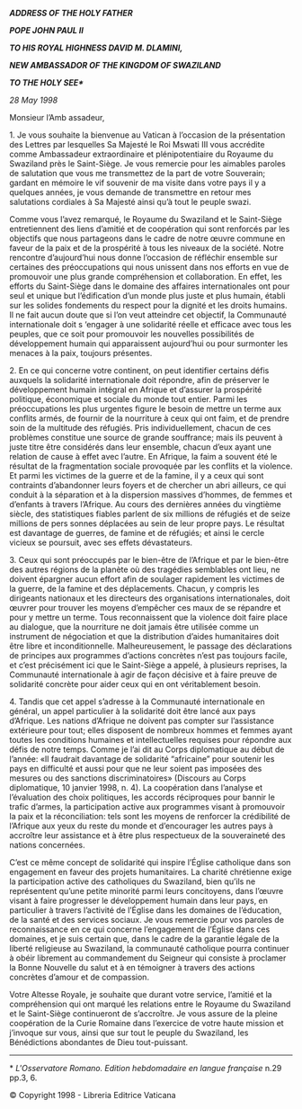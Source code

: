 ***ADDRESS OF THE HOLY FATHER***

***POPE JOHN PAUL II***

***TO HIS ROYAL HIGHNESS DAVID M. DLAMINI,***

***NEW AMBASSADOR OF THE KINGDOM OF SWAZILAND***

***TO THE HOLY SEE\****

*28 May 1998*

Monsieur l’Amb assadeur,

1\. Je vous souhaite la bienvenue au Vatican à l’occasion de la présentation des Lettres par lesquelles Sa Majesté le Roi Mswati III vous accrédite comme Ambassadeur extraordinaire et plénipotentiaire du Royaume du Swaziland près le Saint-Siège. Je vous remercie pour les aimables paroles de salutation que vous me transmettez de la part de votre Souverain; gardant en mémoire le vif souvenir de ma visite dans votre pays il y a quelques années, je vous demande de transmettre en retour mes salutations cordiales à Sa Majesté ainsi qu’à tout le peuple swazi.

Comme vous l’avez remarqué, le Royaume du Swaziland et le Saint-Siège entretiennent des liens d’amitié et de coopération qui sont renforcés par les objectifs que nous partageons dans le cadre de notre œuvre commune en faveur de la paix et de la prospérité à tous les niveaux de la société. Notre rencontre d’aujourd’hui nous donne l’occasion de réfléchir ensemble sur certaines des préoccupations qui nous unissent dans nos efforts en vue de promouvoir une plus grande compréhension et collaboration. En effet, les efforts du Saint-Siège dans le domaine des affaires internationales ont pour seul et unique but l’édification d’un monde plus juste et plus humain, établi sur les solides fondements du respect pour la dignité et les droits humains. Il ne fait aucun doute que si l’on veut atteindre cet objectif, la Communauté internationale doit s ‘engager à une solidarité réelle et efficace avec tous les peuples, que ce soit pour promouvoir les nouvelles possibilités de développement humain qui apparaissent aujourd’hui ou pour surmonter les menaces à la paix, toujours présentes.

2\. En ce qui concerne votre continent, on peut identifier certains défis auxquels la solidarité internationale doit répondre, afin de préserver le développement humain intégral en Afrique et d’assurer la prospérité politique, économique et sociale du monde tout entier. Parmi les préoccupations les plus urgentes figure le besoin de mettre un terme aux conflits armés, de fournir de la nourriture à ceux qui ont faim, et de prendre soin de la multitude des réfugiés. Pris individuellement, chacun de ces problèmes constitue une source de grande souffrance; mais ils peuvent à juste titre être considérés dans leur ensemble, chacun d’eux ayant une relation de cause à effet avec l’autre. En Afrique, la faim a souvent été le résultat de la fragmentation sociale provoquée par les conflits et la violence. Et parmi les victimes de la guerre et de la famine, il y a ceux qui sont contraints d’abandonner leurs foyers et de chercher un abri ailleurs, ce qui conduit à la séparation et à la dispersion massives d’hommes, de femmes et d’enfants à travers l’Afrique. Au cours des dernières années du vingtième siècle, des statistiques fiables parlent de six millions de réfugiés et de seize millions de pers sonnes déplacées au sein de leur propre pays. Le résultat est davantage de guerres, de famine et de réfugiés; et ainsi le cercle vicieux se poursuit, avec ses effets dévastateurs.

3\. Ceux qui sont préoccupés par le bien-être de l’Afrique et par le bien-être des autres régions de la planète où des tragédies semblables ont lieu, ne doivent épargner aucun effort afin de soulager rapidement les victimes de la guerre, de la famine et des déplacements. Chacun, y compris les dirigeants nationaux et les directeurs des organisations internationales, doit œuvrer pour trouver les moyens d’empêcher ces maux de se répandre et pour y mettre un terme. Tous reconnaissent que la violence doit faire place au dialogue, que la nourriture ne doit jamais être utilisée comme un instrument de négociation et que la distribution d’aides humanitaires doit être libre et inconditionnelle. Malheureusement, le passage des déclarations de principes aux programmes d’actions concrètes n’est pas toujours facile, et c’est précisément ici que le Saint-Siège a appelé, à plusieurs reprises, la Communauté internationale à agir de façon décisive et à faire preuve de solidarité concrète pour aider ceux qui en ont véritablement besoin.

4\. Tandis que cet appel s’adresse à la Communauté internationale en général, un appel particulier à la solidarité doit être lancé aux pays d’Afrique. Les nations d’Afrique ne doivent pas compter sur l’assistance extérieure pour tout; elles disposent de nombreux hommes et femmes ayant toutes les conditions humaines et intellectuelles requises pour répondre aux défis de notre temps. Comme je l’ai dit au Corps diplomatique au début de l’année: «Il faudrait davantage de solidarité “africaine” pour soutenir les pays en difficulté et aussi pour que ne leur soient pas imposées des mesures ou des sanctions discriminatoires» (Discours au Corps diplomatique, 10 janvier 1998, n. 4). La coopération dans l’analyse et l’évaluation des choix politiques, les accords réciproques pour bannir le trafic d’armes, la participation active aux programmes visant à promouvoir la paix et la réconciliation: tels sont les moyens de renforcer la crédibilité de l’Afrique aux yeux du reste du monde et d’encourager les autres pays à accroître leur assistance et à être plus respectueux de la souveraineté des nations concernées.

C’est ce même concept de solidarité qui inspire l’Église catholique dans son engagement en faveur des projets humanitaires. La charité chrétienne exige la participation active des catholiques du Swaziland, bien qu’ils ne représentent qu’une petite minorité parmi leurs concitoyens, dans l’œuvre visant à faire progresser le développement humain dans leur pays, en particulier à travers l’activité de l’Église dans les domaines de l’éducation, de la santé et des services sociaux. Je vous remercie pour vos paroles de reconnaissance en ce qui concerne l’engagement de l’Église dans ces domaines, et je suis certain que, dans le cadre de la garantie légale de la liberté religieuse au Swaziland, la communauté catholique pourra continuer à obéir librement au commandement du Seigneur qui consiste à proclamer la Bonne Nouvelle du salut et à en témoigner à travers des actions concrètes d’amour et de compassion.

Votre Altesse Royale, je souhaite que durant votre service, l’amitié et la compréhension qui ont marqué les relations entre le Royaume du Swaziland et le Saint-Siège continueront de s’accroître. Je vous assure de la pleine coopération de la Curie Romaine dans l’exercice de votre haute mission et j’invoque sur vous, ainsi que sur tout le peuple du Swaziland, les Bénédictions abondantes de Dieu tout-puissant.

* * *

\* *L'Osservatore Romano. Edition hebdomadaire en langue française* n.29 pp.3, 6.

© Copyright 1998 - Libreria Editrice Vaticana
